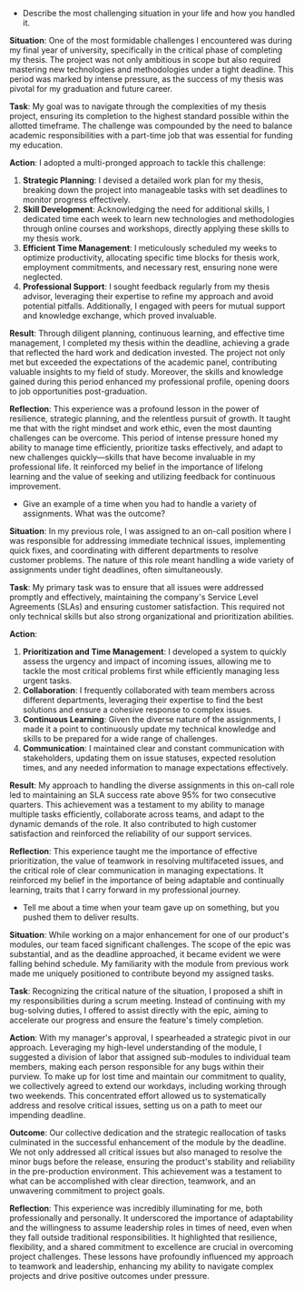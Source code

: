 
- Describe the most challenging situation in your life and how you handled it.

**Situation**: One of the most formidable challenges I encountered was during my final year of university, specifically in the critical phase of completing my thesis. The project was not only ambitious in scope but also required mastering new technologies and methodologies under a tight deadline. This period was marked by intense pressure, as the success of my thesis was pivotal for my graduation and future career.

**Task**: My goal was to navigate through the complexities of my thesis project, ensuring its completion to the highest standard possible within the allotted timeframe. The challenge was compounded by the need to balance academic responsibilities with a part-time job that was essential for funding my education.

**Action**: I adopted a multi-pronged approach to tackle this challenge:

1. **Strategic Planning**: I devised a detailed work plan for my thesis, breaking down the project into manageable tasks with set deadlines to monitor progress effectively.
2. **Skill Development**: Acknowledging the need for additional skills, I dedicated time each week to learn new technologies and methodologies through online courses and workshops, directly applying these skills to my thesis work.
3. **Efficient Time Management**: I meticulously scheduled my weeks to optimize productivity, allocating specific time blocks for thesis work, employment commitments, and necessary rest, ensuring none were neglected.
4. **Professional Support**: I sought feedback regularly from my thesis advisor, leveraging their expertise to refine my approach and avoid potential pitfalls. Additionally, I engaged with peers for mutual support and knowledge exchange, which proved invaluable.

**Result**: Through diligent planning, continuous learning, and effective time management, I completed my thesis within the deadline, achieving a grade that reflected the hard work and dedication invested. The project not only met but exceeded the expectations of the academic panel, contributing valuable insights to my field of study. Moreover, the skills and knowledge gained during this period enhanced my professional profile, opening doors to job opportunities post-graduation.

**Reflection**: This experience was a profound lesson in the power of resilience, strategic planning, and the relentless pursuit of growth. It taught me that with the right mindset and work ethic, even the most daunting challenges can be overcome. This period of intense pressure honed my ability to manage time efficiently, prioritize tasks effectively, and adapt to new challenges quickly—skills that have become invaluable in my professional life. It reinforced my belief in the importance of lifelong learning and the value of seeking and utilizing feedback for continuous improvement.


- Give an example of a time when you had to handle a variety of assignments. What was the outcome?

**Situation**: In my previous role, I was assigned to an on-call position where I was responsible for addressing immediate technical issues, implementing quick fixes, and coordinating with different departments to resolve customer problems. The nature of this role meant handling a wide variety of assignments under tight deadlines, often simultaneously.

**Task**: My primary task was to ensure that all issues were addressed promptly and effectively, maintaining the company's Service Level Agreements (SLAs) and ensuring customer satisfaction. This required not only technical skills but also strong organizational and prioritization abilities.

**Action**:

1. **Prioritization and Time Management**: I developed a system to quickly assess the urgency and impact of incoming issues, allowing me to tackle the most critical problems first while efficiently managing less urgent tasks.
2. **Collaboration**: I frequently collaborated with team members across different departments, leveraging their expertise to find the best solutions and ensure a cohesive response to complex issues.
3. **Continuous Learning**: Given the diverse nature of the assignments, I made it a point to continuously update my technical knowledge and skills to be prepared for a wide range of challenges.
4. **Communication**: I maintained clear and constant communication with stakeholders, updating them on issue statuses, expected resolution times, and any needed information to manage expectations effectively.

**Result**: My approach to handling the diverse assignments in this on-call role led to maintaining an SLA success rate above 95% for two consecutive quarters. This achievement was a testament to my ability to manage multiple tasks efficiently, collaborate across teams, and adapt to the dynamic demands of the role. It also contributed to high customer satisfaction and reinforced the reliability of our support services.

**Reflection**: This experience taught me the importance of effective prioritization, the value of teamwork in resolving multifaceted issues, and the critical role of clear communication in managing expectations. It reinforced my belief in the importance of being adaptable and continually learning, traits that I carry forward in my professional journey.
  

- Tell me about a time when your team gave up on something, but you pushed them to deliver results.

**Situation**: While working on a major enhancement for one of our product's modules, our team faced significant challenges. The scope of the epic was substantial, and as the deadline approached, it became evident we were falling behind schedule. My familiarity with the module from previous work made me uniquely positioned to contribute beyond my assigned tasks.

**Task**: Recognizing the critical nature of the situation, I proposed a shift in my responsibilities during a scrum meeting. Instead of continuing with my bug-solving duties, I offered to assist directly with the epic, aiming to accelerate our progress and ensure the feature's timely completion.

**Action**: With my manager's approval, I spearheaded a strategic pivot in our approach. Leveraging my high-level understanding of the module, I suggested a division of labor that assigned sub-modules to individual team members, making each person responsible for any bugs within their purview. To make up for lost time and maintain our commitment to quality, we collectively agreed to extend our workdays, including working through two weekends. This concentrated effort allowed us to systematically address and resolve critical issues, setting us on a path to meet our impending deadline.

**Outcome**: Our collective dedication and the strategic reallocation of tasks culminated in the successful enhancement of the module by the deadline. We not only addressed all critical issues but also managed to resolve the minor bugs before the release, ensuring the product's stability and reliability in the pre-production environment. This achievement was a testament to what can be accomplished with clear direction, teamwork, and an unwavering commitment to project goals.

**Reflection**: This experience was incredibly illuminating for me, both professionally and personally. It underscored the importance of adaptability and the willingness to assume leadership roles in times of need, even when they fall outside traditional responsibilities. It highlighted that resilience, flexibility, and a shared commitment to excellence are crucial in overcoming project challenges. These lessons have profoundly influenced my approach to teamwork and leadership, enhancing my ability to navigate complex projects and drive positive outcomes under pressure.

